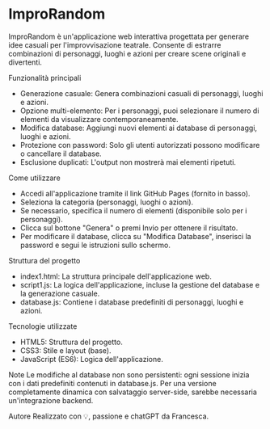 # ImproRandom

ImproRandom è un'applicazione web interattiva progettata per generare idee casuali per l'improvvisazione teatrale. Consente di estrarre combinazioni di personaggi, luoghi e azioni per creare scene originali e divertenti.

Funzionalità principali
- Generazione casuale: Genera combinazioni casuali di personaggi, luoghi e azioni.
- Opzione multi-elemento: Per i personaggi, puoi selezionare il numero di elementi da visualizzare contemporaneamente.
- Modifica database: Aggiungi nuovi elementi ai database di personaggi, luoghi e azioni.
- Protezione con password: Solo gli utenti autorizzati possono modificare o cancellare il database.
- Esclusione duplicati: L'output non mostrerà mai elementi ripetuti.

Come utilizzare
- Accedi all'applicazione tramite il link GitHub Pages (fornito in basso).
- Seleziona la categoria (personaggi, luoghi o azioni).
- Se necessario, specifica il numero di elementi (disponibile solo per i personaggi).
- Clicca sul bottone "Genera" o premi Invio per ottenere il risultato.
- Per modificare il database, clicca su "Modifica Database", inserisci la password e segui le istruzioni sullo schermo.

Struttura del progetto
- index1.html: La struttura principale dell'applicazione web.
- script1.js: La logica dell'applicazione, incluse la gestione del database e la generazione casuale.
- database.js: Contiene i database predefiniti di personaggi, luoghi e azioni.

Tecnologie utilizzate
- HTML5: Struttura del progetto.
- CSS3: Stile e layout (base).
- JavaScript (ES6): Logica dell'applicazione.

Note
Le modifiche al database non sono persistenti: ogni sessione inizia con i dati predefiniti contenuti in database.js.
Per una versione completamente dinamica con salvataggio server-side, sarebbe necessaria un'integrazione backend.

Autore
Realizzato con 💡, passione e chatGPT da Francesca.


